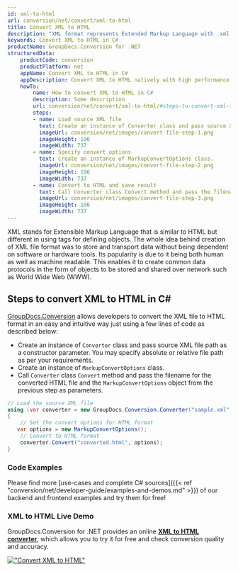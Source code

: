 ```yaml
---
id: xml-to-html
url: conversion/net/convert/xml-to-html
title: Convert XML to HTML
description: "XML format represents Extended Markup Language with .xml extension. Learn how to convert XML to HTML file programmatically in C# language using GroupDocs.Conversion for .NET library."
keywords: Convert XML to HTML in C#
productName: GroupDocs.Conversion for .NET
structuredData:
    productCode: conversion
    productPlatform: net
    appName: Convert XML to HTML in C#
    appDescription: Convert XML to HTML natively with high performance using C# language and server side GroupDocs.Conversion for .NET APIs, without the use of any software like Microsoft or Open Office.
    howTo:
        name: How to convert XML to HTML in C# 
        description: Some description
        url: conversion/net/convert/xml-to-html/#steps-to-convert-xml-to-html-in-c
        steps:
        - name: Load source XML file 
          text: Create an instance of Converter class and pass source XML file path as a constructor parameter. You may specify absolute or relative file path as per your requirements. 
          imageUrl: conversion/net/images/convert-file-step-1.png
          imageHeight: 196
          imageWidth: 737
        - name: Specify convert options 
          text: Create an instance of MarkupConvertOptions class.
          imageUrl: conversion/net/images/convert-file-step-2.png
          imageHeight: 196
          imageWidth: 737
        - name: Convert to HTML and save result 
          text: Call Converter class Convert method and pass the filename for the converted HTML file and the MarkupConvertOptions object from the previous step as parameters.
          imageUrl: conversion/net/images/convert-file-step-3.png
          imageHeight: 196
          imageWidth: 737
---
```


XML stands for Extensible Markup Language that is similar to HTML but different in using tags for defining objects. The whole idea behind creation of XML file format was to store and transport data without being dependent on software or hardware tools. Its popularity is due to it being both human as well as machine readable. This enables it to create common data protocols in the form of objects to be stored and shared over network such as World Wide Web (WWW).

## Steps to convert XML to HTML in C#

[GroupDocs.Conversion](https://products.groupdocs.com/conversion/net) allows developers to convert the XML file to HTML format in an easy and intuitive way just using a few lines of code as described below:

* Create an instance of `Converter` class and pass source XML file path as a constructor parameter. You may specify absolute or relative file path as per your requirements. 
* Create an instance of `MarkupConvertOptions` class.
* Call `Converter` class `Convert` method and pass the filename for the converted HTML file and the `MarkupConvertOptions` object from the previous step as parameters.

```csharp
// Load the source XML file
using (var converter = new GroupDocs.Conversion.Converter("sample.xml"))
{
    // Set the convert options for HTML format
   var options = new MarkupConvertOptions();
    // Convert to HTML format
    converter.Convert("converted.html", options);
}
```

### Code Examples

Please find more [use-cases and complete C# sources]({{< ref "conversion/net/developer-guide/examples-and-demos.md" >}}) of our backend and frontend examples and try them for free!

### XML to HTML Live Demo

GroupDocs.Conversion for .NET provides an online [**XML to HTML converter**](https://products.groupdocs.app/conversion/xml-to-html), which allows you to try it for free and check conversion quality and accuracy.

[!["Convert XML to HTML"](conversion/net/images/convert-to-html/convert-xml-to-html.png)](https://products.groupdocs.app/conversion/xml-to-html)